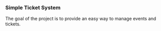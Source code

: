 ### Simple Ticket System

The goal of the project is to provide an easy way to manage events and tickets.